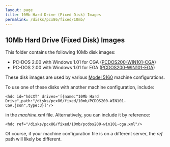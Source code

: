 ```yaml
---
layout: page
title: 10Mb Hard Drive (Fixed Disk) Images
permalink: /disks/pcx86/fixed/10mb/
---
```


10Mb Hard Drive (Fixed Disk) Images
---

This folder contains the following 10Mb disk images:
 
* PC-DOS 2.00 with Windows 1.01 for CGA ([PCDOS200-WIN101-CGA](pcdos200-win101-cga.xml))
* PC-DOS 2.00 with Windows 1.01 for EGA ([PCDOS200-WIN101-EGA](pcdos200-win101-ega.xml))

These disk images are used by various [Model 5160](/devices/pcx86/machine/5160/) machine configurations.

To use one of these disks with another machine configuration, include:

	<hdc id="hdcXT" drives='[{name:"10Mb Hard Drive",path:"/disks/pcx86/fixed/10mb/PCDOS200-WIN101-CGA.json",type:3}]'/>
	
in the *machine.xml* file.  Alternatively, you can include it by reference:

	<hdc ref="/disks/pcx86/fixed/10mb/pcdos200-win101-cga.xml"/>

Of course, if your machine configuration file is on a different server, the *ref* path will likely be different.
